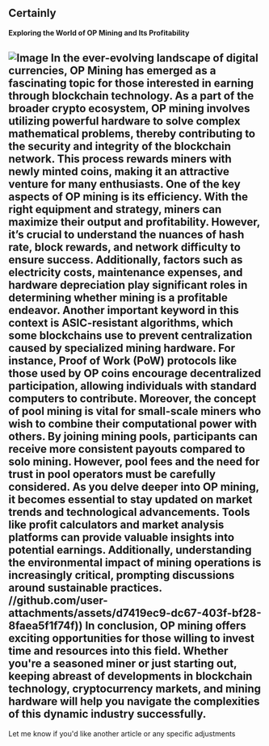 Certainly
---
**Exploring the World of OP Mining and Its Profitability**

![Image](https://github.com/user-attachments/assets/d7419ec9-dc67-403f-bf28-8faea5f1f74f)
In the ever-evolving landscape of digital currencies, **OP Mining** has emerged as a fascinating topic for those interested in earning through blockchain technology. As a part of the broader crypto ecosystem, OP mining involves utilizing powerful hardware to solve complex mathematical problems, thereby contributing to the security and integrity of the blockchain network. This process rewards miners with newly minted coins, making it an attractive venture for many enthusiasts.
One of the key aspects of OP mining is its efficiency. With the right equipment and strategy, miners can maximize their output and profitability. However, it’s crucial to understand the nuances of **hash rate**, **block rewards**, and **network difficulty** to ensure success. Additionally, factors such as **electricity costs**, **maintenance expenses**, and **hardware depreciation** play significant roles in determining whether mining is a profitable endeavor.
Another important keyword in this context is **ASIC-resistant algorithms**, which some blockchains use to prevent centralization caused by specialized mining hardware. For instance, **Proof of Work (PoW)** protocols like those used by OP coins encourage decentralized participation, allowing individuals with standard computers to contribute.
Moreover, the concept of **pool mining** is vital for small-scale miners who wish to combine their computational power with others. By joining mining pools, participants can receive more consistent payouts compared to solo mining. However, pool fees and the need for trust in pool operators must be carefully considered.
As you delve deeper into OP mining, it becomes essential to stay updated on market trends and technological advancements. Tools like **profit calculators** and **market analysis platforms** can provide valuable insights into potential earnings. Additionally, understanding the environmental impact of mining operations is increasingly critical, prompting discussions around sustainable practices.
 //github.com/user-attachments/assets/d7419ec9-dc67-403f-bf28-8faea5f1f74f))
In conclusion, OP mining offers exciting opportunities for those willing to invest time and resources into this field. Whether you're a seasoned miner or just starting out, keeping abreast of developments in **blockchain technology**, **cryptocurrency markets**, and **mining hardware** will help you navigate the complexities of this dynamic industry successfully.
--- 
Let me know if you'd like another article or any specific adjustments
